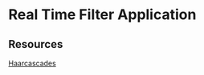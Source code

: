 # Real Time Filter Application

## Resources
[Haarcascades](https://github.com/opencv/opencv/tree/master/data/haarcascades)
